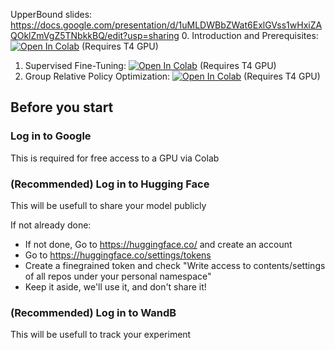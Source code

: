 UpperBound slides: https://docs.google.com/presentation/d/1uMLDWBbZWat6ExlGVss1wHxiZAQOklZmVgZ5TNbkkBQ/edit?usp=sharing
0. Introduction and Prerequisites: [![Open In Colab](https://colab.research.google.com/assets/colab-badge.svg)](https://colab.research.google.com/github/huggingface/trl-tuto/blob/main/00_llm_pretraining_and_data_preparation.ipynb) (Requires T4 GPU)
1. Supervised Fine-Tuning: [![Open In Colab](https://colab.research.google.com/assets/colab-badge.svg)](https://colab.research.google.com/github/huggingface/trl-tuto/blob/main/01_sft.ipynb) (Requires T4 GPU)
2. Group Relative Policy Optimization: [![Open In Colab](https://colab.research.google.com/assets/colab-badge.svg)](https://colab.research.google.com/github/huggingface/trl-tuto/blob/main/02_grpo.ipynb) (Requires T4 GPU)

## Before you start

### Log in to Google

This is required for free access to a GPU via Colab

### (Recommended) Log in to Hugging Face

This will be usefull to share your model publicly

If not already done:

- If not done, Go to https://huggingface.co/ and create an account
- Go to https://huggingface.co/settings/tokens
- Create a finegrained token and check "Write access to contents/settings of all repos under your personal namespace"
- Keep it aside, we'll use it, and don't share it!

### (Recommended) Log in to WandB

This will be usefull to track your experiment
